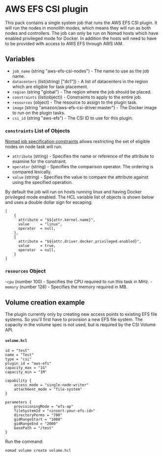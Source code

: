 # AWS EFS CSI plugin

This pack contains a single system job that runs the AWS EFS CSI plugin. It will run the nodes in
monolith modes, which means they will run as both nodes and controllers. The job can only be run
on Nomad hosts which have enabled privileged mode for Docker. In addition the hosts will need to have to
be provided with access to AWS EFS through AWS IAM.

## Variables

- `job_name` (string "aws-efs-csi-nodes") - The name to use as the job name.
- `datacenters` (list(string) ["dc1"]) - A list of datacenters in the region which are eligible for
  task placement.
- `region` (string "global") - The region where the job should be placed.
- `constraints` (list(object)) - Constraints to apply to the entire job.
- `resources` (object) - The resource to assign to the plugin task.
- `image` (string "amazon/aws-efs-csi-driver:master") - The Docker image to run on the plugin tasks. 
- `csi_id` (string "aws-efs") - The CSI ID to use for this plugin.

### `constraints` List of Objects

[Nomad job specification constraints](https://www.nomadproject.io/docs/job-specification/constraint) allows restricting the set of eligible nodes
on node task will run.

- `attribute` (string) - Specifies the name or reference of the attribute to examine for the
  constraint.
- `operator` (string) - Specifies the comparison operator. The ordering is compared lexically.
- `value` (string) - Specifies the value to compare the attribute against using the specified
  operation.

By default the job will run on hosts running linux and having Docker privileged mode enabled. The HCL
variable list of objects is shown below and uses a double dollar sign for escaping:
```hcl
[
    {
      attribute = "$${attr.kernel.name}",
      value     = "linux",
      operator  = null,
    }, 
    {
      attribute = "$${attr.driver.docker.privileged.enabled}",
      value     = true,
      operator  = null,
    }
]
```

### `resources` Object

-`cpu` (number 100) - Specifies the CPU required to run this task in MHz.
-`memory` (number 128) - Specifies the memory required in MB.


## Volume creation example
The plugin currently only by creating new access points to existing EFS file systems. So you'll first have 
to provision a new EFS file system. The capacity in the volume spec is not used, but is required by the 
CSI Volume API. 

#### **`volume.hcl`**
```hcl
id = "test"
name = "Test"
type = "csi"
plugin_id = "aws-efs"
capacity_max = "1G"
capacity_min = "1M"

capability {
	access_mode = "single-node-writer"
	attachment_mode = "file-system"
}

parameters {
	provisioningMode = "efs-ap"
	fileSystemId = "<insert-your-efs-id>"
	directoryPerms = "700"
	gidRangeStart = "1000"
	gidRangeEnd = "2000"
	basePath = "/test"
}
```
Run the command:
```sh
nomad volume create volume.hcl
```

